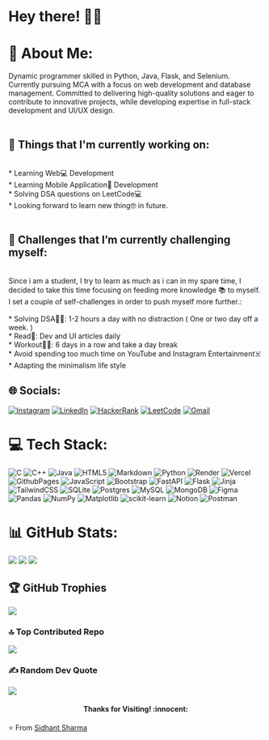 
<!-- Greeting -->
# Hey there! :wave::smiley:
 
# 💫 About Me:
Dynamic programmer skilled in Python, Java, Flask, and Selenium. Currently pursuing MCA with a focus on
web development and database management. Committed to delivering high-quality solutions and eager to
contribute to innovative projects, while developing expertise in full-stack development and UI/UX design.
<br>
<br>

## 💼  Things that I'm currently working on: 
<br>* Learning Web💻 Development
<br>* Learning Mobile Application📱 Development
<br>* Solving DSA questions on LeetCode💻
<br>* Looking forward to learn new thing🤓 in future.
<br><br>
## 🌱 Challenges that I’m currently challenging myself:
<br>Since i am a student, I try to learn as much as i can in my spare time, I decided to take this time focusing on feeding more knowledge 📚 to myself. I set a couple of self-challenges in order to push myself more further.:<br><br>* Solving DSA👨‍💻: 1-2 hours a day with no distraction ( One or two day off a week. ) <br>* Read📰: Dev and UI articles daily <br>* Workout🏋️‍♂️: 6 days in a row and take a day break <br>* Avoid spending too much time on YouTube and Instagram Entertainment☠️<br>* Adapting the minimalism life style


## 🌐 Socials:
[![Instagram](https://img.shields.io/badge/Instagram-%23E4405F.svg?logo=Instagram&logoColor=white)](https://instagram.com/https://www.instagram.com/_.sidhant._15/) [![LinkedIn](https://img.shields.io/badge/LinkedIn-%230077B5.svg?logo=linkedin&logoColor=white)](https://linkedin.com/in/https://www.linkedin.com/in/sidhant-sharma-7a7b8a220/) [![HackerRank](https://img.shields.io/badge/-warmachiness13-islamicgreen?style=flat&logo=HackerRank&logoColor=black)](https://www.hackerrank.com/profile/warmachiness13)
[![LeetCode](https://img.shields.io/badge/LeetCode-000000?style=flat&logo=LeetCode&logoColor=white)](https://leetcode.com/u/IceBerG1502/)
[![Gmail](https://img.shields.io/badge/-sidhantsharma1502-c14438?style=flat&logo=Gmail&logoColor=white)](mailto:sidhantsharma1502@gmail.com)


# 💻 Tech Stack:
![C](https://img.shields.io/badge/c-%2300599C.svg?style=plastic&logo=c&logoColor=white) ![C++](https://img.shields.io/badge/c++-%2300599C.svg?style=plastic&logo=c%2B%2B&logoColor=white) ![Java](https://img.shields.io/badge/java-%23ED8B00.svg?style=plastic&logo=openjdk&logoColor=white) ![HTML5](https://img.shields.io/badge/html5-%23E34F26.svg?style=plastic&logo=html5&logoColor=white) ![Markdown](https://img.shields.io/badge/markdown-%23000000.svg?style=plastic&logo=markdown&logoColor=white) ![Python](https://img.shields.io/badge/python-3670A0?style=plastic&logo=python&logoColor=ffdd54) ![Render](https://img.shields.io/badge/Render-%46E3B7.svg?style=plastic&logo=render&logoColor=white) ![Vercel](https://img.shields.io/badge/vercel-%23000000.svg?style=plastic&logo=vercel&logoColor=white) ![GithubPages](https://img.shields.io/badge/github%20pages-121013?style=plastic&logo=github&logoColor=white) ![JavaScript](https://img.shields.io/badge/javascript-%23323330.svg?style=plastic&logo=javascript&logoColor=%23F7DF1E) ![Bootstrap](https://img.shields.io/badge/bootstrap-%238511FA.svg?style=plastic&logo=bootstrap&logoColor=white) ![FastAPI](https://img.shields.io/badge/FastAPI-005571?style=plastic&logo=fastapi) ![Flask](https://img.shields.io/badge/flask-%23000.svg?style=plastic&logo=flask&logoColor=white) ![Jinja](https://img.shields.io/badge/jinja-white.svg?style=plastic&logo=jinja&logoColor=black) ![TailwindCSS](https://img.shields.io/badge/tailwindcss-%2338B2AC.svg?style=plastic&logo=tailwind-css&logoColor=white) ![SQLite](https://img.shields.io/badge/sqlite-%2307405e.svg?style=plastic&logo=sqlite&logoColor=white) ![Postgres](https://img.shields.io/badge/postgres-%23316192.svg?style=plastic&logo=postgresql&logoColor=white) ![MySQL](https://img.shields.io/badge/mysql-%2300000f.svg?style=plastic&logo=mysql&logoColor=white) ![MongoDB](https://img.shields.io/badge/MongoDB-%234ea94b.svg?style=plastic&logo=mongodb&logoColor=white) ![Figma](https://img.shields.io/badge/figma-%23F24E1E.svg?style=plastic&logo=figma&logoColor=white) ![Pandas](https://img.shields.io/badge/pandas-%23150458.svg?style=plastic&logo=pandas&logoColor=white) ![NumPy](https://img.shields.io/badge/numpy-%23013243.svg?style=plastic&logo=numpy&logoColor=white) ![Matplotlib](https://img.shields.io/badge/Matplotlib-%23ffffff.svg?style=plastic&logo=Matplotlib&logoColor=black) ![scikit-learn](https://img.shields.io/badge/scikit--learn-%23F7931E.svg?style=plastic&logo=scikit-learn&logoColor=white) ![Notion](https://img.shields.io/badge/Notion-%23000000.svg?style=plastic&logo=notion&logoColor=white) ![Postman](https://img.shields.io/badge/Postman-FF6C37?style=plastic&logo=postman&logoColor=white)
# 📊 GitHub Stats:
![](https://github-readme-stats.vercel.app/api?username=IceBerG-15&theme=dark&hide_border=false&include_all_commits=false&count_private=true) ![](https://github-readme-stats.vercel.app/api/top-langs/?username=IceBerG-15&theme=dark&hide_border=false&include_all_commits=false&count_private=true&layout=compact)
![](https://github-readme-streak-stats.herokuapp.com/?user=IceBerG-15&theme=dark&hide_border=false)<br/>


## 🏆 GitHub Trophies
![](https://github-profile-trophy.vercel.app/?username=IceBerG-15&theme=onedark&no-frame=true&no-bg=true&margin-w=4)

### 🔝 Top Contributed Repo
![](https://github-contributor-stats.vercel.app/api?username=IceBerG-15&limit=5&theme=dark&combine_all_yearly_contributions=true)

### ✍️ Random Dev Quote
![](https://quotes-github-readme.vercel.app/api?type=vetical&theme=dark)

<h4 align="center"> Thanks for Visiting! :innocent:</h4>

:star: From [Sidhant Sharma](https://github.com/IceBerG-15)


